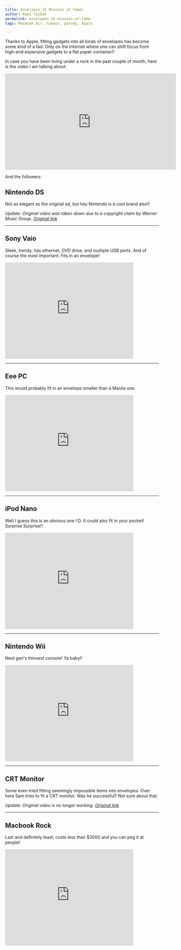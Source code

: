 ```yaml
---
title: Envelopes 15 Minutes of Fame!
author: Rami Taibah
permalink: envelopes-15-minutes-of-fame
tags: Macbook Air, humour, parody, Apple

---
```


Thanks to Apple, fitting gadgets into all kinds of envelopes has become some kind of a fad. Only on the Internet where one can shift focus from high-end expensive gadgets to a flat paper container!!

In case you have been living under a rock in the past couple of month, here is the video I am talking about:
<iframe width="560" height="315" src="https://www.youtube-nocookie.com/embed/jLrW5SKusn0?rel=0&amp;controls=0&amp;showinfo=0" frameborder="0" allowfullscreen></iframe>

And the followers:


## Nintendo DS

Not as elegant as the original ad, but hey Nintendo is a cool brand also!!

_Update: Original video was taken down due to a copyright claim by Warner Music Group. [Original link](https://www.youtube.com/v/GBCfW9-hjKI)_


--------
## Sony Vaio

Sleek, trendy, has ethernet, DVD drive, and multiple USB ports. And of course the most important: Fits in an envelope!

<iframe width="420" height="315" src="https://www.youtube-nocookie.com/embed/HyHu9-IUB4k?rel=0&amp;controls=0&amp;showinfo=0" frameborder="0" allowfullscreen></iframe>


--------
## Eee PC

This would probably fit in an envelope smaller than a Manila one.

<iframe width="420" height="315" src="https://www.youtube-nocookie.com/embed/F0pzk9LJhfc?rel=0&amp;controls=0&amp;showinfo=0" frameborder="0" allowfullscreen></iframe>


--------
## iPod Nano

Well I guess this is an obvious one !:D. It could also fit in your pocket! Surprise Surprise!!

<iframe width="420" height="315" src="https://www.youtube-nocookie.com/embed/y_5vhuQqL3U?rel=0&amp;controls=0&amp;showinfo=0" frameborder="0" allowfullscreen></iframe>

--------

## Nintendo Wii

Next gen's thinnest console! Ya baby!!

<iframe width="420" height="315" src="https://www.youtube-nocookie.com/embed/lXkNpgxkpsc?rel=0&amp;controls=0&amp;showinfo=0" frameborder="0" allowfullscreen></iframe>


--------
## CRT Monitor

Some even tried fitting seemingly impossible items into envelopes. Over here Sam tries to fit a CRT monitor. Was he successful? Not sure about that.

_Update: Original video is no longer working. [Original link](http://www.youtube.com/v/kd2Jik6HPGk)_

--------
## Macbook Rock

Last and definitely least; costs less than $3000 and you can peg it at people!

<iframe width="420" height="315" src="https://www.youtube-nocookie.com/embed/1UIjH8apFYs?rel=0&amp;controls=0&amp;showinfo=0" frameborder="0" allowfullscreen></iframe>
